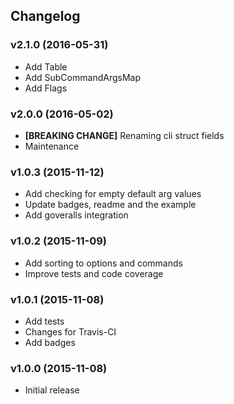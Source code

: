 ## Changelog

### v2.1.0 (2016-05-31)

* Add Table
* Add SubCommandArgsMap
* Add Flags

### v2.0.0 (2016-05-02)

* **[BREAKING CHANGE]** Renaming cli struct fields
* Maintenance

### v1.0.3 (2015-11-12)

* Add checking for empty default arg values
* Update badges, readme and the example
* Add goveralls integration

### v1.0.2 (2015-11-09)

* Add sorting to options and commands
* Improve tests and code coverage

### v1.0.1 (2015-11-08)

* Add tests
* Changes for Travis-CI
* Add badges

### v1.0.0 (2015-11-08)

* Initial release
